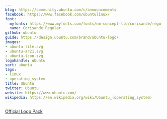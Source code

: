 ```yaml
---
blog: https://community.ubuntu.com/c/announcements
facebook: https://www.facebook.com/ubuntulinux/
font:
  myfonts: https://www.myfonts.com/fonts/nm-concept-ltd/corisande/regular/
  name: Corisande Regular
github: ubuntu
guide: https://design.ubuntu.com/brand/ubuntu-logo/
images:
- ubuntu-tile.svg
- ubuntu-ar21.svg
- ubuntu-icon.svg
logohandle: ubuntu
sort: ubuntu
tags:
- linux
- operating_system
title: Ubuntu
twitter: Ubuntu
website: https://www.ubuntu.com/
wikipedia: https://en.wikipedia.org/wiki/Ubuntu_(operating_system)
---
```


[Official Logo Pack](https://insights.ubuntu.com/2014/06/11/ubuntu-logo-pack/)
